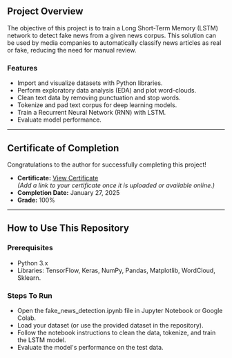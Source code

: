 ## Project Overview

The objective of this project is to train a Long Short-Term Memory (LSTM) network to detect fake news from a given news corpus. This solution can be used by media companies to automatically classify news articles as real or fake, reducing the need for manual review.

### Features
- Import and visualize datasets with Python libraries.
- Perform exploratory data analysis (EDA) and plot word-clouds.
- Clean text data by removing punctuation and stop words.
- Tokenize and pad text corpus for deep learning models.
- Train a Recurrent Neural Network (RNN) with LSTM.
- Evaluate model performance.

---

## Certificate of Completion

Congratulations to the author for successfully completing this project!

- **Certificate:** [View Certificate](#)  
  *(Add a link to your certificate once it is uploaded or available online.)*  
- **Completion Date:** January 27, 2025  
- **Grade:** 100%  

---

## How to Use This Repository

### Prerequisites
- Python 3.x
- Libraries: TensorFlow, Keras, NumPy, Pandas, Matplotlib, WordCloud, Sklearn.

### Steps To Run
- Open the fake_news_detection.ipynb file in Jupyter Notebook or Google Colab.
- Load your dataset (or use the provided dataset in the repository).
- Follow the notebook instructions to clean the data, tokenize, and train the LSTM model.
- Evaluate the model's performance on the test data.

